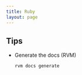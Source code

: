 ```yaml
---
title: Ruby
layout: page
---
```


## Tips

- Generate the docs (RVM)

    ``` bash
    rvm docs generate
    ```
